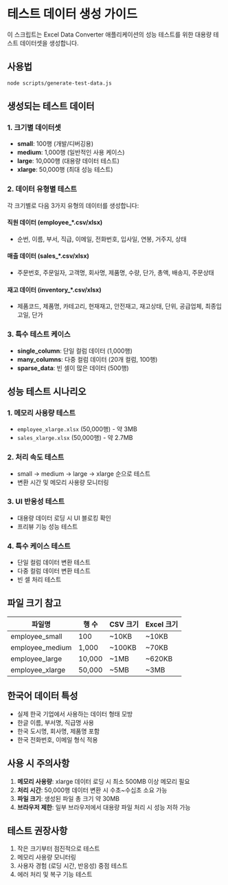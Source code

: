 # 테스트 데이터 생성 가이드

이 스크립트는 Excel Data Converter 애플리케이션의 성능 테스트를 위한 대용량 테스트 데이터셋을 생성합니다.

## 사용법

```bash
node scripts/generate-test-data.js
```

## 생성되는 테스트 데이터

### 1. 크기별 데이터셋
- **small**: 100행 (개발/디버깅용)
- **medium**: 1,000행 (일반적인 사용 케이스)
- **large**: 10,000행 (대용량 데이터 테스트)
- **xlarge**: 50,000행 (최대 성능 테스트)

### 2. 데이터 유형별 테스트
각 크기별로 다음 3가지 유형의 데이터를 생성합니다:

#### 직원 데이터 (employee_*.csv/xlsx)
- 순번, 이름, 부서, 직급, 이메일, 전화번호, 입사일, 연봉, 거주지, 상태

#### 매출 데이터 (sales_*.csv/xlsx)
- 주문번호, 주문일자, 고객명, 회사명, 제품명, 수량, 단가, 총액, 배송지, 주문상태

#### 재고 데이터 (inventory_*.csv/xlsx)
- 제품코드, 제품명, 카테고리, 현재재고, 안전재고, 재고상태, 단위, 공급업체, 최종입고일, 단가

### 3. 특수 테스트 케이스
- **single_column**: 단일 컬럼 데이터 (1,000행)
- **many_columns**: 다중 컬럼 데이터 (20개 컬럼, 100행)
- **sparse_data**: 빈 셀이 많은 데이터 (500행)

## 성능 테스트 시나리오

### 1. 메모리 사용량 테스트
- `employee_xlarge.xlsx` (50,000행) - 약 3MB
- `sales_xlarge.xlsx` (50,000행) - 약 2.7MB

### 2. 처리 속도 테스트
- small → medium → large → xlarge 순으로 테스트
- 변환 시간 및 메모리 사용량 모니터링

### 3. UI 반응성 테스트
- 대용량 데이터 로딩 시 UI 블로킹 확인
- 프리뷰 기능 성능 테스트

### 4. 특수 케이스 테스트
- 단일 컬럼 데이터 변환 테스트
- 다중 컬럼 데이터 변환 테스트
- 빈 셀 처리 테스트

## 파일 크기 참고

| 파일명 | 행 수 | CSV 크기 | Excel 크기 |
|--------|-------|----------|------------|
| employee_small | 100 | ~10KB | ~10KB |
| employee_medium | 1,000 | ~100KB | ~70KB |
| employee_large | 10,000 | ~1MB | ~620KB |
| employee_xlarge | 50,000 | ~5MB | ~3MB |

## 한국어 데이터 특성

- 실제 한국 기업에서 사용하는 데이터 형태 모방
- 한글 이름, 부서명, 직급명 사용
- 한국 도시명, 회사명, 제품명 포함
- 한국 전화번호, 이메일 형식 적용

## 사용 시 주의사항

1. **메모리 사용량**: xlarge 데이터 로딩 시 최소 500MB 이상 메모리 필요
2. **처리 시간**: 50,000행 데이터 변환 시 수초~수십초 소요 가능
3. **파일 크기**: 생성된 파일 총 크기 약 30MB
4. **브라우저 제한**: 일부 브라우저에서 대용량 파일 처리 시 성능 저하 가능

## 테스트 권장사항

1. 작은 크기부터 점진적으로 테스트
2. 메모리 사용량 모니터링
3. 사용자 경험 (로딩 시간, 반응성) 중점 테스트
4. 에러 처리 및 복구 기능 테스트